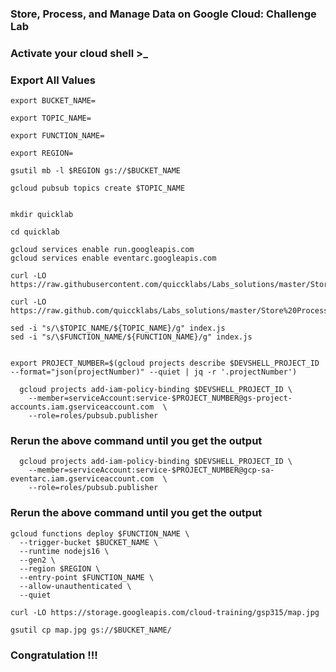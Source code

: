 
### Store, Process, and Manage Data on Google Cloud: Challenge Lab

### Activate your cloud shell >_

### Export All Values
```
export BUCKET_NAME=

export TOPIC_NAME=

export FUNCTION_NAME=

export REGION=
```

```
gsutil mb -l $REGION gs://$BUCKET_NAME

gcloud pubsub topics create $TOPIC_NAME


mkdir quicklab

cd quicklab

gcloud services enable run.googleapis.com
gcloud services enable eventarc.googleapis.com

curl -LO https://raw.githubusercontent.com/quiccklabs/Labs_solutions/master/Store%20Process%20and%20Manage%20Data%20on%20Google%20Cloud%20Challenge%20Lab/index.js

curl -LO https://raw.github.com/quiccklabs/Labs_solutions/master/Store%20Process%20and%20Manage%20Data%20on%20Google%20Cloud%20Challenge%20Lab/package.json

sed -i "s/\$TOPIC_NAME/${TOPIC_NAME}/g" index.js
sed -i "s/\$FUNCTION_NAME/${FUNCTION_NAME}/g" index.js


export PROJECT_NUMBER=$(gcloud projects describe $DEVSHELL_PROJECT_ID --format="json(projectNumber)" --quiet | jq -r '.projectNumber')
```
```
  gcloud projects add-iam-policy-binding $DEVSHELL_PROJECT_ID \
    --member=serviceAccount:service-$PROJECT_NUMBER@gs-project-accounts.iam.gserviceaccount.com  \
    --role=roles/pubsub.publisher
```
### Rerun the above command until you get the output
```
  gcloud projects add-iam-policy-binding $DEVSHELL_PROJECT_ID \
    --member=serviceAccount:service-$PROJECT_NUMBER@gcp-sa-eventarc.iam.gserviceaccount.com  \
    --role=roles/pubsub.publisher
```
### Rerun the above command until you get the output

```
gcloud functions deploy $FUNCTION_NAME \
  --trigger-bucket $BUCKET_NAME \
  --runtime nodejs16 \
  --gen2 \
  --region $REGION \
  --entry-point $FUNCTION_NAME \
  --allow-unauthenticated \
  --quiet
```

```
curl -LO https://storage.googleapis.com/cloud-training/gsp315/map.jpg

gsutil cp map.jpg gs://$BUCKET_NAME/
```


### Congratulation !!!


